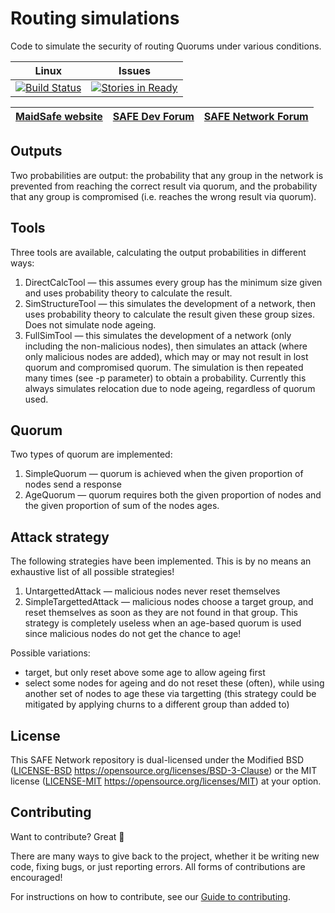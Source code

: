 # Routing simulations

Code to simulate the security of routing Quorums under various conditions.

|Linux|Issues|
|:---:|:----:|
|[![Build Status](https://travis-ci.com/maidsafe/routing_sims.svg?branch=master)](https://travis-ci.com/maidsafe/routing_sims)|[![Stories in Ready](https://badge.waffle.io/maidsafe/routing_sims.png?label=ready&title=Ready)](https://waffle.io/maidsafe/routing_sims)|

| [MaidSafe website](https://maidsafe.net) | [SAFE Dev Forum](https://forum.safedev.org) | [SAFE Network Forum](https://safenetforum.org) |
|:------:|:-------:|:-------:|

## Outputs

Two probabilities are output: the probability that any group in the network is prevented from
reaching the correct result via quorum, and the probability that any group is compromised (i.e.
reaches the wrong result via quorum).

## Tools

Three tools are available, calculating the output probabilities in different ways:

1.  DirectCalcTool — this assumes every group has the minimum size given and uses probability
    theory to calculate the result.
2.  SimStructureTool — this simulates the development of a network, then uses probability
    theory to calculate the result given these group sizes. Does not simulate node ageing.
3.  FullSimTool — this simulates the development of a network (only including the non-malicious
    nodes), then simulates an attack (where only malicious nodes are added), which may or may
    not result in lost quorum and compromised quorum. The simulation is then repeated
    many times (see -p parameter) to obtain a probability. Currently this always simulates
    relocation due to node ageing, regardless of quorum used.

## Quorum

Two types of quorum are implemented:

1.  SimpleQuorum — quorum is achieved when the given proportion of nodes send a response
2.  AgeQuorum — quorum requires both the given proportion of nodes and the given proportion
    of sum of the nodes ages.

## Attack strategy

The following strategies have been implemented. This is by no means an exhaustive list of all
possible strategies!

1.  UntargettedAttack — malicious nodes never reset themselves
2.  SimpleTargettedAttack — malicious nodes choose a target group, and reset
    themselves as soon as they are not found in that group. This strategy is completely
    useless when an age-based quorum is used since malicious nodes do not get the chance to
    age!

Possible variations:

*   target, but only reset above some age to allow ageing first
*   select some nodes for ageing and do not reset these (often), while using
    another set of nodes to age these via targetting (this strategy could be mitigated
    by applying churns to a different group than added to)

## License

This SAFE Network repository is dual-licensed under the Modified BSD ([LICENSE-BSD](LICENSE-BSD) https://opensource.org/licenses/BSD-3-Clause) or the MIT license ([LICENSE-MIT](LICENSE-MIT) https://opensource.org/licenses/MIT) at your option.

## Contributing

Want to contribute? Great :tada:

There are many ways to give back to the project, whether it be writing new code, fixing bugs, or just reporting errors. All forms of contributions are encouraged!

For instructions on how to contribute, see our [Guide to contributing](https://github.com/maidsafe/QA/blob/master/CONTRIBUTING.md).
